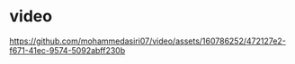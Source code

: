 # video
https://github.com/mohammedasiri07/video/assets/160786252/472127e2-f671-41ec-9574-5092abff230b
